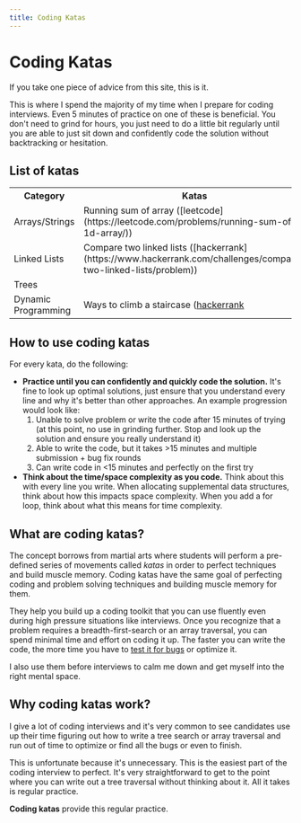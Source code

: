 ```yaml
---
title: Coding Katas
--- 
```

 
# Coding Katas

If you take one piece of advice from this site, this is it.

This is where I spend the majority of my time when I prepare for coding interviews. Even 5 minutes of practice on one of these is beneficial. You don't need to grind for hours, you just need to do a little bit regularly until you are able to just sit down and confidently code the solution without backtracking or hesitation.

## List of katas

<table>
 <tr>
  <th>Category</th><th>Katas</th>
 </tr>
 <tr>
  <td>Arrays/Strings</td>
  <td>Running sum of array ([leetcode](https://leetcode.com/problems/running-sum-of-1d-array/))</td>
 </tr>
 <tr>
  <td>Linked Lists</td>
  <td>Compare two linked lists ([hackerrank](https://www.hackerrank.com/challenges/compare-two-linked-lists/problem))</td>
 </tr>
 <tr>
  <td>Trees</td>
  <td>
   

  </td>
 </tr>
 <tr>
  <td>Dynamic Programming</td>
  <td>Ways to climb a staircase (<a href="https://www.hackerrank.com/challenges/ctci-recursive-staircase/problem">hackerrank</a></td>
</table>

## How to use coding katas

For every kata, do the following:
* **Practice until you can confidently and quickly code the solution.** It's fine to look up optimal solutions, just ensure that you understand every line and why it's better than other approaches. An example progression would look like:
    1. Unable to solve problem or write the code after 15 minutes of trying (at this point, no use in grinding further. Stop and look up the solution and ensure you really understand it)
    2. Able to write the code, but it takes >15 minutes and multiple submission + bug fix rounds
    3. Can write code in <15 minutes and perfectly on the first try
* **Think about the time/space complexity as you code.** Think about this with every line you write. When allocating supplemental data structures, think about how this impacts space complexity. When you add a for loop, think about what this means for time complexity.


## What are coding katas?

The concept borrows from martial arts where students will perform a pre-defined series of movements called *katas* in order to perfect techniques and build muscle memory. Coding katas have the same goal of perfecting coding and problem solving techniques and building muscle memory for them.

They help you build up a coding toolkit that you can use fluently even during high pressure situations like interviews. Once you recognize that a problem requires a breadth-first-search or an array traversal, you can spend minimal time and effort on coding it up. The faster you can write the code, the more time you have to [test it for bugs](https://github.com/hthuman/tech-interview-tips/blob/main/code/testing.md) or optimize it.

I also use them before interviews to calm me down and get myself into the right mental space.

## Why coding katas work?

I give a lot of coding interviews and it's very common to see candidates use up their time figuring out how to write a tree search or array traversal and run out of time to optimize or find all the bugs or even to finish. 

This is unfortunate because it's unnecessary. This is the easiest part of the coding interview to perfect. It's very straightforward to get to the point where you can write out a tree traversal without thinking about it. All it takes is regular practice. 

**Coding katas** provide this regular practice.


